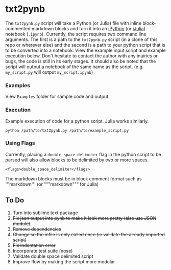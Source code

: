 # txt2pynb

The `txt2pynb.py` script will take a Python (or Julia) file with inline block-commented markdown blocks and turn it into an [iPython](http://ipython.org/notebook.html) (or [iJulia](https://github.com/JuliaLang/IJulia.jl)) notebook (`.ipynb`). Currently, the script requires two command line arguments. The first is a path to the `txt2pynb.py` script (in a clone of this repo or wherever else) and the second is a path to your python script that is to be converted into a notebook. View the example input script and example execution below. Don't hesitate to contact the author with any inuiries or bugs, the code is still in its early stages. It should also be noted that the script will output a notebook of the same name as the script. (e.g. `my_script.py` will output `my_script.ipynb`)

### Examples
View `Examples` folder for sample code and output.

### Execution 
Example execution of code for a python script. Julia works similarly.

    python /path/to/txt2pynb.py /path/to/example_script.py

### Using Flags
Currently, placing a ```double_space_delimiter``` flag in the python script to be parsed will also allow blocks to be delimited by two or more spaces. 

    <flags>double_space_delimiter</flags>

The markdown blocks must be in block comment format such as '''markdown'''  (or """markdown""" for Julia) 


To Do
-----
1. Turn into sublime text package
2. ~~Fix json output into pynb to make it look more pretty (also use JSON module)~~
3. ~~Remove dependencies~~
4. ~~Change so the infile is only called once (ie validate the already imported script)~~
5. ~~Fix indentation error~~
6. Incorporate test suite (nose)
7. Validate double space delimited script
8. Improve flow by making the script more modular